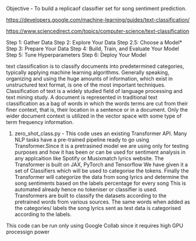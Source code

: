 Objective - 
To build a replicaof classifier set for song sentiment prediction. 

https://developers.google.com/machine-learning/guides/text-classification/

https://www.sciencedirect.com/topics/computer-science/text-classification


Step 1: Gather Data
Step 2: Explore Your Data
Step 2.5: Choose a Model*
Step 3: Prepare Your Data
Step 4: Build, Train, and Evaluate Your Model
Step 5: Tune Hyperparameters
Step 6: Deploy Your Model


text classification is to classify documents into predetermined categories, typically applying machine learning algorithms. Generally speaking, organizing and using the huge amounts of information, which exist in unstructured text format, is one of the most important techniques. Classification of text is a widely studied field of language processing and text mining study. A document is represented in traditional text classification as a bag of words in which the words terms are cut from their finer context, that is, their location in a sentence or in a document. Only the wider document context is utilized in the vector space with some type of term frequency information. 



1. zero_shot_class.py -
This code uses an existing Transformer API.
Many NLP tasks have a pre-trained pipeline ready to go using Transformer.Since it is a pretrasined model we are using only for testing purposes and how it has been or can be used for sentiment analysis in any applcaition like Spotify or Musixmatch lyrics website. The Transformer is built on JAX, PyTorch and Tensorflow 
We have given it a set of Classifiers which will be used to categorise the tokens.
Finally the Transformer will categorize the data from song lyrics and determine the song sentiments based on the labels percentage for every song
This is automated already hence no tokeniser or classifier is used. 
Transformers are built to classify the datasets according to the pretrained words from various sources.
The same words when added as the categories/ labels the song lyrics sent as test data is categorised according to the labels. 


This code can be run only using Google Collab since it requires high GPU processign power

